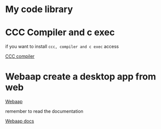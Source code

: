 # My code library

# CCC Compiler and c exec

if you want to install 
`ccc, compiler and c exec`
access

[CCC compiler](https://github.com/4ly-a/shellscript_library/tree/master/c_compiler)


# Webaap create a desktop app from web

[Webaap](https://github.com/4ly-a/Webaap)

remember to read the documentation

[Webaap docs](https://4ly-a.github.io/Webaap/)
